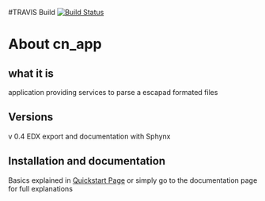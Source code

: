 #TRAVIS Build
[![Build Status](https://travis-ci.org/CelestineSauvage/cn_app.svg?branch=parserGift)](https://travis-ci.org/CelestineSauvage/cn_app)

# About cn_app

## what it is
application providing services to parse a escapad formated files

## Versions
v 0.4 EDX export and documentation with Sphynx


## Installation and documentation

Basics explained in [Quickstart Page](documentation/usage.md) or simply go to the documentation page for full explanations
